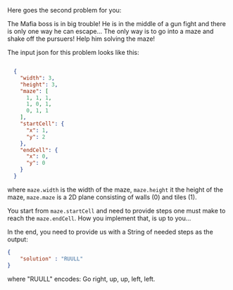 Here goes the second problem for you:

The Mafia boss is in big trouble! He is in the middle of a gun fight and there is only one way he can escape...
The only way is to go into a maze and shake off the pursuers!
Help him solving the maze!

The input json for this problem looks like this:

```json

  {
    "width": 3,
    "height": 3,
    "maze": [
      1, 1, 1,
      1, 0, 1,
      0, 1, 1
    ],
    "startCell": {
      "x": 1,
      "y": 2
    },
    "endCell": {
      "x": 0,
      "y": 0
    }
  }
```

where
`maze.width` is the width of the maze,
`maze.height` it the height of the maze,
`maze.maze` is a 2D plane consisting of walls (0) and tiles (1).

You start from `maze.startCell` and need to provide steps one must make to reach the `maze.endCell`. How you implement that, is up to you...


In the end, you need to provide us with a String of needed steps as the output:

```json
{
	"solution" : "RUULL"
}
```

where "RUULL" encodes: Go right, up, up, left, left.


